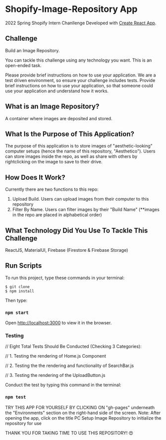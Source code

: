 # Shopify-Image-Repository App

2022 Spring Shopify Intern Chanllenge Developed with [Create React App](https://github.com/facebook/create-react-app). 

## Challenge
Build an Image Repository.

You can tackle this challenge using any technology you want. This is an open-ended task.

Please provide brief instructions on how to use your application. We are a test driven environment, so ensure your challenge includes tests. Provide brief instructions on how to use your application, so that someone could use your application and understand how it works.

## What is an Image Repository?
A container where images are deposited and stored.

## What Is the Purpose of This Application?
The purpose of this application is to store images of "aesthetic-looking" computer setups (hence the name of this repository, "Aesthetico"). Users can store images inside the repo, as well as share with others by rightclicking on the image to save to their drive. 

## How Does It Work?
Currently there are two functions to this repo:

1. Upload Build. Users can upload images from their computer to this repository
2. Filter By Name. Users can filter images by their "Build Name" (**images in the repo are placed in alphabetical order)

## What Technology Did You Use To Tackle This Challenge
ReactJS, MaterialUI, Firebase (Firestore & Firebase Storage)

## Run Scripts

To run this project, type these commands in your terminal:
```
$ git clone
$ npm install
```
Then type:
### `npm start`

Open [http://localhost:3000](http://localhost:3000) to view it in the browser.

### Testing

// Eight Total Tests Should Be Conducted (Checking 3 Categories):

// 1. Testing the rendering of Home.js Component

// 2. Testing the the rendering and functionality of SearchBar.js

// 3. Testing the rendering of the UploadButton.js

Conduct the test by typing this command in the terminal:
### `npm test`

TRY THIS APP FOR YOURSELF BY CLICKING ON "gh-pages" underneath the "Environments" section on the right-hand side of the screen.
Note: After opening the app, click on the title PC Setup Image Repository to initialize the repository for use

THANK YOU FOR TAKING TIME TO USE THIS REPOSITORY! 😍


